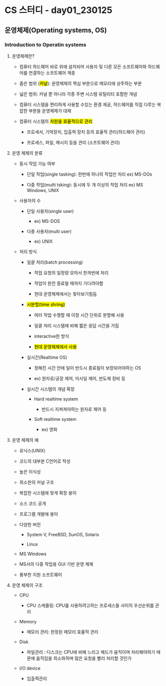 # CS 스터디 - day01_230125

## 운영체제(Operating systems, OS)

### Introduction to Operatin systems

1. 운영체제란?
   
   - 컴퓨터 하드웨어 바로 위에 설치되어 사용자 및 다른 모든 소프트웨어와 하드웨어를 연결하는 소프트웨어 계층
   
   - 좁은 범위 (<mark>커널</mark>): 운영체제의 핵심 부분으로 메모리에 상주하는 부분
   
   - 넓은 범위: 커널 뿐 아니라 각종 주변 시스템 유틸리티 포함한 개념
   
   - 컴퓨터 시스템을 편리하게 사용할 수있는 환경 제공, 하드웨어를 직접 다루는 복잡한 부분을 운영체제가 대체
   
   - 컴퓨터 시스템의 <mark>자원을 효율적으로 관리</mark>
     
     - 프로세서, 기억장치, 입출력 장치 등의 효율적 관리(하드웨어 관리)
     
     - 프로세스, 파일, 메시지 등을 관리 (소프트웨어 관리)

2. 운영 체제의 분류
   
   - 동시 작업 가능 여부
     
     - 단일 작업(single tasking): 한번에 하나의 작업만 처리 ex) MS-DOs
     
     - 다중 작업(multi tsking): 동시에 두 개 이상의 작업 처리 ex) MS Windows, UNIX
   
   - 사용자의 수 
     
     - 단일 사용자(single user) 
       
       - ex) MS-DOS
     
     - 다중 사용자(multi user)
       
       - ex) UNIX
   
   - 처리 방식
     
     - 일괄 처리(batch processing)
       
       - 작업 요청의 일정량 모아서 한꺼번에 처리
       
       - 작업이 완전 종료될 때까지 기다려야함
       
       - 현대 운영체제에서는 찾아보기힘듬
     
     - <mark>시분할(time shring)</mark>
       
       - 여러 작업 수행할 때 이정 시간 단위로 분할해 사용
       
       - 일괄 처리 시스템에 비해 짧은 응답 시간을 가짐
       
       - interactive한 방식
       
       - <mark>현대 운영체제에서 사용</mark>
     
     - 실시간(Realtime OS)
       
       - 정해진 시간 안에 일이 반드시 종료됨이 보장되어야하는 OS
       
       - ex) 원자로/공장 제어, 미사일 제어, 반도체 장비 등
     
     - 실시간 시스템의 개념 확장
       
       - Hard realtime system
         
         - 반드시 지켜져야하는 원자로 제어 등
       
       - Soft realtime system
         
         - ex) 영화

3. 운영 체제의 예
   
   - 유닉스(UNIX)
   
   - 코드의 대부분 C언어로 작성
   
   - 높은 이식성
   
   - 최소한의 커널 구조
   
   - 복잡한 시스템에 맞게 확장 용이
   
   - 소스 코드 공개
   
   - 프로그램 개발에 용이
   
   - 다양한 버전
     
     - System V, FreeBSD, SunOS, Solaris
     
     - Linux
   
   - MS Windows
   
   - MS사의 다중 작업용 GUI 기반 운영 체제
   
   - 풍부한 지원 소프트웨어

4. 운영 체제의 구조
   
   - CPU
     
     - CPU 스케줄링: CPU를 사용하려고하는 프로세스들 사이의 우선순위를 관리
   
   - Memory
     
     - 메모리 관리: 한정된 메모리 효율적 관리
   
   - Disk
     
     - 파일관리 : 디스크는 CPU에 비해 느리고 헤드가 움직이며 처리해야하기 때문에 움직임을 최소화하며 많은 요청을 빨리 처리할 것인가
   
   - I/O device
     
     - 입출력관리 
       
               
